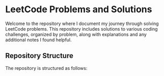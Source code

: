 # LeetCode Problems and Solutions

Welcome to the repository where I document my journey through solving LeetCode problems. This repository includes solutions to various coding challenges, organized by problem, along with explanations and any additional notes I found helpful.

## Repository Structure

The repository is structured as follows:

